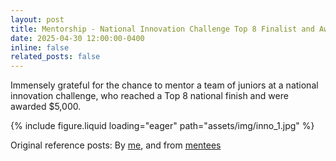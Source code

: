 ```yaml
---
layout: post
title: Mentorship - National Innovation Challenge Top 8 Finalist and Awarded $5,000
date: 2025-04-30 12:00:00-0400
inline: false
related_posts: false
---
```


Immensely grateful for the chance to mentor a team of juniors at a national innovation challenge, who reached a Top 8 national finish and were awarded $5,000. 

{% include figure.liquid loading="eager" path="assets/img/inno_1.jpg" %}

Original reference posts: By [me](https://www.linkedin.com/posts/activity-7361330176858689537-eHm4?utm_source=share&utm_medium=member_desktop&rcm=ACoAADPxqboBq7UTz_cMMNt4U2ynsBvkaMK8grI), and from [mentees](https://www.linkedin.com/posts/lim-yuxuan-chloe-esther-%E6%9E%97%E6%84%89%E7%92%87-a714361a8_ai-genai-innovation-activity-7318830649543405569-stEr?utm_source=share&utm_medium=member_desktop&rcm=ACoAADPxqboBq7UTz_cMMNt4U2ynsBvkaMK8grI)